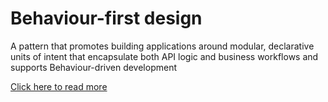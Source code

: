 # Behaviour-first design
A pattern that promotes building applications around modular, declarative units of intent that encapsulate both API logic and business workflows and supports Behaviour-driven development

[Click here to read more](https://github.com/ahmedragab/Behaviour-driven-design/wiki)

